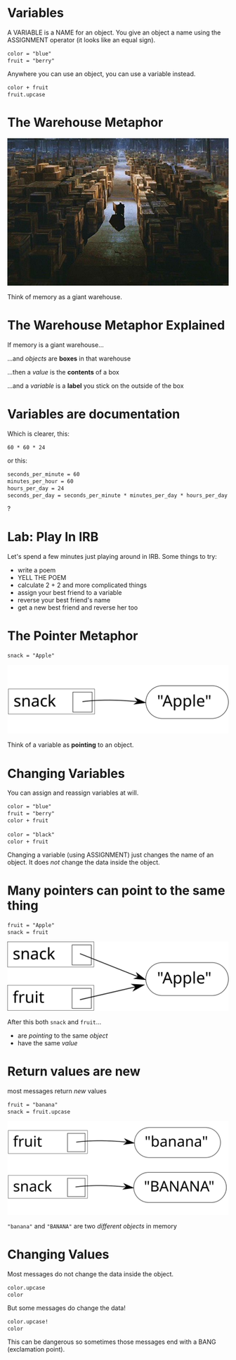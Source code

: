 # Variables

A VARIABLE is a NAME for an object. You give an object a name using the ASSIGNMENT operator (it looks like an equal sign).

    color = "blue"
    fruit = "berry"

Anywhere you can use an object, you can use a variable instead.

    color + fruit
    fruit.upcase

# The Warehouse Metaphor

![Warehouse from Raiders of the Lost Ark](warehouse.jpg)

Think of memory as a giant warehouse.

# The Warehouse Metaphor Explained

If memory is a giant warehouse...

...and *objects* are **boxes** in that warehouse

...then a *value* is the **contents** of a box

...and a *variable* is a **label** you stick on the outside of the box

# Variables are documentation

Which is clearer, this:

    60 * 60 * 24

or this:

    seconds_per_minute = 60
    minutes_per_hour = 60
    hours_per_day = 24
    seconds_per_day = seconds_per_minute * minutes_per_day * hours_per_day

?

# Lab: Play In IRB

Let's spend a few minutes just playing around in IRB. Some things to try:

* write a poem
* YELL THE POEM
* calculate 2 + 2 and more complicated things
* assign your best friend to a variable
* reverse your best friend's name
* get a new best friend and reverse her too

# The Pointer Metaphor

    snack = "Apple"

![snack-apple](snack-apple.svg)

Think of a variable as **pointing** to an object.

# Changing Variables

You can assign and reassign variables at will.

    color = "blue"
    fruit = "berry"
    color + fruit
    
    color = "black"
    color + fruit
    
Changing a variable (using ASSIGNMENT) just changes the name of an object. It does *not* change the data inside the object.

# Many pointers can point to the same thing

    fruit = "Apple"
    snack = fruit

![snack-fruit](snack-fruit.svg)

After this both `snack` and `fruit`...

  * are *pointing* to the same *object*
  * have the same *value*

# Return values are new

most messages return *new* values

    fruit = "banana"
    snack = fruit.upcase

![fruit-banana-snack-banana](fruit-banana-snack-banana.svg)

`"banana"` and `"BANANA"` are two *different objects* in memory

# Changing Values

Most messages do not change the data inside the object.

    color.upcase
    color

But some messages do change the data!
    
    color.upcase!
    color

This can be dangerous so sometimes those messages end with a BANG (exclamation point).

